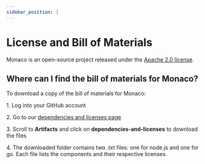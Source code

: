 ```yaml
---
sidebar_position: 1
---
```

# License and Bill of Materials

Monaco is an open-source project released under the [Apache 2.0 license](https://github.com/dynatrace/dynatrace-configuration-as-code/blob/main/LICENSE).

## Where can I find the bill of materials for Monaco?

To download a copy of the bill of materials for Monaco:

1\. Log into your GitHub account

2\. Go to our [dependencies and licenses page](https://github.com/dynatrace/dynatrace-configuration-as-code/actions/runs/1841276071)

3\. Scroll to **Artifacts** and click on **dependencies-and-licenses** to download the files

4\. The downloaded folder contains two .txt files: one for node.js and one for go. Each file lists the components and their respective licenses. 
